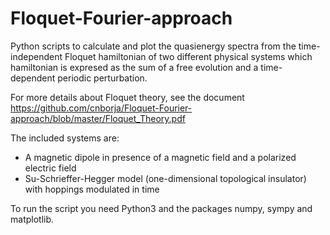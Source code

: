 # Floquet-Fourier-approach

Python scripts to calculate and plot the quasienergy spectra from the time-independent Floquet hamiltonian of two different physical systems which hamiltonian is expresed as the sum of a free evolution and a time-dependent periodic perturbation. 

For more details about Floquet theory, see the document https://github.com/cnborja/Floquet-Fourier-approach/blob/master/Floquet_Theory.pdf

The included systems are:
- A magnetic dipole in presence of a magnetic field and a polarized electric field
- Su-Schrieffer-Hegger model (one-dimensional topological insulator) with hoppings modulated in time

To run the script you need Python3 and the packages numpy, sympy and matplotlib. 


